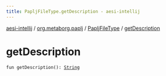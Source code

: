 ```yaml
---
title: PapljFileType.getDescription - aesi-intellij
---
```


[aesi-intellij](../../index.html) / [org.metaborg.paplj](../index.html) / [PapljFileType](index.html) / [getDescription](.)

# getDescription

`fun getDescription(): `[`String`](https://kotlinlang.org/api/latest/jvm/stdlib/kotlin/-string/index.html)